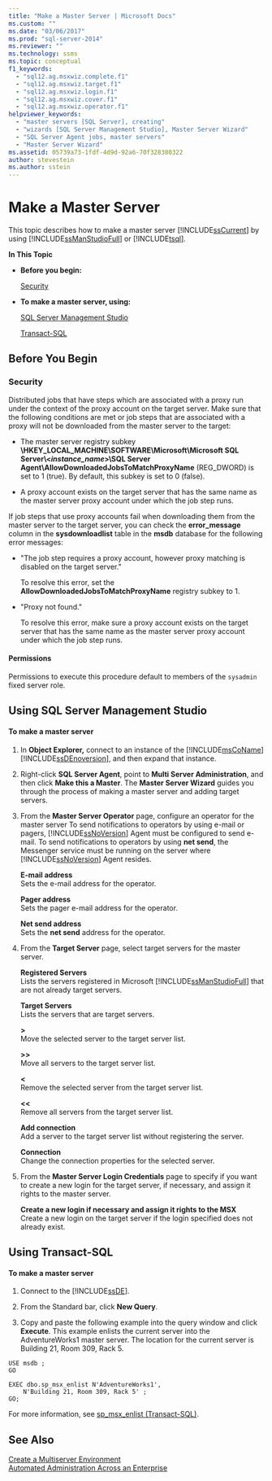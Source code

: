 ```yaml
---
title: "Make a Master Server | Microsoft Docs"
ms.custom: ""
ms.date: "03/06/2017"
ms.prod: "sql-server-2014"
ms.reviewer: ""
ms.technology: ssms
ms.topic: conceptual
f1_keywords: 
  - "sql12.ag.msxwiz.complete.f1"
  - "sql12.ag.msxwiz.target.f1"
  - "sql12.ag.msxwiz.login.f1"
  - "sql12.ag.msxwiz.cover.f1"
  - "sql12.ag.msxwiz.operator.f1"
helpviewer_keywords: 
  - "master servers [SQL Server], creating"
  - "wizards [SQL Server Management Studio], Master Server Wizard"
  - "SQL Server Agent jobs, master servers"
  - "Master Server Wizard"
ms.assetid: 05739a73-1fdf-4d9d-92a6-70f328380322
author: stevestein
ms.author: sstein
---
```

# Make a Master Server
  This topic describes how to make a master server [!INCLUDE[ssCurrent](../../includes/sscurrent-md.md)] by using [!INCLUDE[ssManStudioFull](../../includes/ssmanstudiofull-md.md)] or [!INCLUDE[tsql](../../includes/tsql-md.md)].  
  
 **In This Topic**  
  
-   **Before you begin:**  
  
     [Security](#Security)  
  
-   **To make a master server, using:**  
  
     [SQL Server Management Studio](#SSMSProcedure)  
  
     [Transact-SQL](#TsqlProcedure)  
  
##  <a name="BeforeYouBegin"></a> Before You Begin  
  
###  <a name="Security"></a> Security  
 Distributed jobs that have steps which are associated with a proxy run under the context of the proxy account on the target server. Make sure that the following conditions are met or job steps that are associated with a proxy will not be downloaded from the master server to the target:  
  
-   The master server registry subkey **\HKEY_LOCAL_MACHINE\SOFTWARE\Microsoft\Microsoft SQL Server\\<*instance_name*>\SQL Server Agent\AllowDownloadedJobsToMatchProxyName** (REG_DWORD) is set to 1 (true). By default, this subkey is set to 0 (false).  
  
-   A proxy account exists on the target server that has the same name as the master server proxy account under which the job step runs.  
  
 If job steps that use proxy accounts fail when downloading them from the master server to the target server, you can check the **error_message** column in the **sysdownloadlist** table in the **msdb** database for the following error messages:  
  
-   "The job step requires a proxy account, however proxy matching is disabled on the target server."  
  
     To resolve this error, set the **AllowDownloadedJobsToMatchProxyName** registry subkey to 1.  
  
-   "Proxy not found."  
  
     To resolve this error, make sure a proxy account exists on the target server that has the same name as the master server proxy account under which the job step runs.  
  
####  <a name="Permissions"></a> Permissions  
 Permissions to execute this procedure default to members of the `sysadmin` fixed server role.  
  
##  <a name="SSMSProcedure"></a> Using SQL Server Management Studio  
  
#### To make a master server  
  
1.  In **Object Explorer,** connect to an instance of the [!INCLUDE[msCoName](../../includes/msconame-md.md)] [!INCLUDE[ssDEnoversion](../../includes/ssdenoversion-md.md)], and then expand that instance.  
  
2.  Right-click **SQL Server Agent**, point to **Multi Server Administration**, and then click **Make this a Master**. The **Master Server Wizard** guides you through the process of making a master server and adding target servers.  
  
3.  From the **Master Server Operator** page, configure an operator for the master server To send notifications to operators by using e-mail or pagers, [!INCLUDE[ssNoVersion](../../includes/ssnoversion-md.md)] Agent must be configured to send e-mail. To send notifications to operators by using **net send**, the Messenger service must be running on the server where [!INCLUDE[ssNoVersion](../../includes/ssnoversion-md.md)] Agent resides.  
  
     **E-mail address**  
     Sets the e-mail address for the operator.  
  
     **Pager address**  
     Sets the pager e-mail address for the operator.  
  
     **Net send address**  
     Sets the **net send** address for the operator.  
  
4.  From the **Target Server** page, select target servers for the master server.  
  
     **Registered Servers**  
     Lists the servers registered in Microsoft [!INCLUDE[ssManStudioFull](../../includes/ssmanstudiofull-md.md)] that are not already target servers.  
  
     **Target Servers**  
     Lists the servers that are target servers.  
  
     **>**  
     Move the selected server to the target server list.  
  
     **>>**  
     Move all servers to the target server list.  
  
     **<**  
     Remove the selected server from the target server list.  
  
     **<<**  
     Remove all servers from the target server list.  
  
     **Add connection**  
     Add a server to the target server list without registering the server.  
  
     **Connection**  
     Change the connection properties for the selected server.  
  
5.  From the **Master Server Login Credentials** page to specify if you want to create a new login for the target server, if necessary, and assign it rights to the master server.  
  
     **Create a new login if necessary and assign it rights to the MSX**  
     Create a new login on the target server if the login specified does not already exist.  
  
##  <a name="TsqlProcedure"></a> Using Transact-SQL  
  
#### To make a master server  
  
1.  Connect to the [!INCLUDE[ssDE](../../includes/ssde-md.md)].  
  
2.  From the Standard bar, click **New Query**.  
  
3.  Copy and paste the following example into the query window and click **Execute**. This example enlists the current server into the AdventureWorks1 master server. The location for the current server is Building 21, Room 309, Rack 5.  
  
```  
USE msdb ;  
GO  
  
EXEC dbo.sp_msx_enlist N'AdventureWorks1',   
    N'Building 21, Room 309, Rack 5' ;   
GO;  
```  
  
 For more information, see [sp_msx_enlist &#40;Transact-SQL&#41;](/sql/relational-databases/system-stored-procedures/sp-msx-enlist-transact-sql).  
  
## See Also  
 [Create a Multiserver Environment](create-a-multiserver-environment.md)   
 [Automated Administration Across an Enterprise](automated-administration-across-an-enterprise.md)  
  
  
